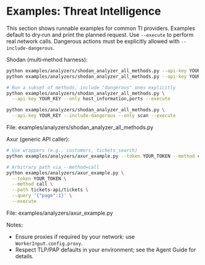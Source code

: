 # Examples: Threat Intelligence

This section shows runnable examples for common TI providers. Examples default to dry‑run and
print the planned request. Use `--execute` to perform real network calls. Dangerous actions
must be explicitly allowed with `--include-dangerous`.

Shodan (multi‑method harness):

```bash
python examples/analyzers/shodan_analyzer_all_methods.py --api-key YOUR_KEY           # plan only
python examples/analyzers/shodan_analyzer_all_methods.py --api-key YOUR_KEY --execute  # perform calls

# Run a subset of methods, include "dangerous" ones explicitly
python examples/analyzers/shodan_analyzer_all_methods.py \
  --api-key YOUR_KEY --only host_information,ports --execute

python examples/analyzers/shodan_analyzer_all_methods.py \
  --api-key YOUR_KEY --include-dangerous --only scan --execute
```

File: examples/analyzers/shodan_analyzer_all_methods.py

Axur (generic API caller):

```bash
# Use wrappers (e.g., customers, tickets_search)
python examples/analyzers/axur_example.py --token YOUR_TOKEN --method customers

# Arbitrary path via --method=call
python examples/analyzers/axur_example.py \
  --token YOUR_TOKEN \
  --method call \
  --path tickets-api/tickets \
  --query '{"page":1}' \
  --execute
```

File: examples/analyzers/axur_example.py

Notes:

- Ensure proxies if required by your network: use `WorkerInput.config.proxy`.
- Respect TLP/PAP defaults in your environment; see the Agent Guide for details.
